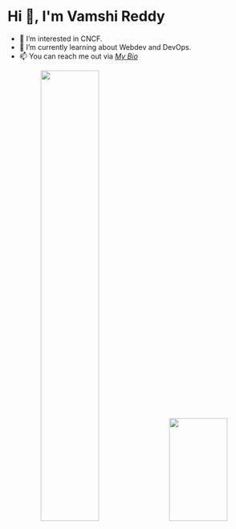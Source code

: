 # Hi 👋, I'm Vamshi Reddy
- 👀 I’m interested in CNCF.
- 🌱 I’m currently learning about Webdev and DevOps.
- 📫 You can reach me out via [*My Bio*](https://linktr.ee/vamshireddy02)

<!---
VamshiReddy02/VamshiReddy02 is a ✨ special ✨ repository because its `README.md` (this file) appears on your GitHub profile.
You can click the Preview link to take a look at your changes.
--->

<p align="center">
   <img width="48%" src="https://github-readme-stats.vercel.app/api?username=VamshiReddy02&show_icons=true&theme=tokyonight" />
   &ensp;
   <img width="48%" height="205px" src="https://github-readme-streak-stats.herokuapp.com/?user=VamshiReddy02&theme=tokyonight" />
</p>
